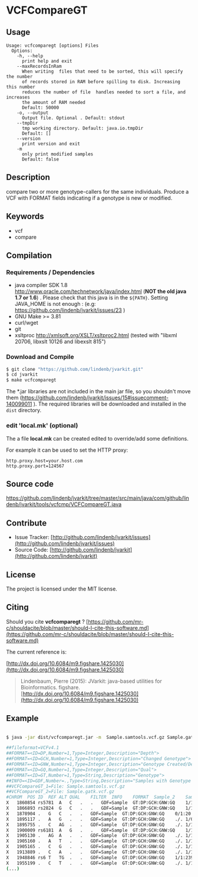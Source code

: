 # VCFCompareGT


## Usage

```
Usage: vcfcomparegt [options] Files
  Options:
    -h, --help
      print help and exit
    --maxRecordsInRam
      When writing  files that need to be sorted, this will specify the number 
      of records stored in RAM before spilling to disk. Increasing this number 
      reduces the number of file  handles needed to sort a file, and increases 
      the amount of RAM needed
      Default: 50000
    -o, --output
      Output file. Optional . Default: stdout
    --tmpDir
      tmp working directory. Default: java.io.tmpDir
      Default: []
    --version
      print version and exit
    -m
      only print modified samples
      Default: false

```


## Description

 compare two or more genotype-callers for the same individuals. Produce a VCF with FORMAT fields indicating if a genotype is new or modified.


## Keywords

 * vcf
 * compare


## Compilation

### Requirements / Dependencies

* java compiler SDK 1.8 http://www.oracle.com/technetwork/java/index.html (**NOT the old java 1.7 or 1.6**) . Please check that this java is in the `${PATH}`. Setting JAVA_HOME is not enough : (e.g: https://github.com/lindenb/jvarkit/issues/23 )
* GNU Make >= 3.81
* curl/wget
* git
* xsltproc http://xmlsoft.org/XSLT/xsltproc2.html (tested with "libxml 20706, libxslt 10126 and libexslt 815")


### Download and Compile

```bash
$ git clone "https://github.com/lindenb/jvarkit.git"
$ cd jvarkit
$ make vcfcomparegt
```

The *.jar libraries are not included in the main jar file, so you shouldn't move them (https://github.com/lindenb/jvarkit/issues/15#issuecomment-140099011 ).
The required libraries will be downloaded and installed in the `dist` directory.

### edit 'local.mk' (optional)

The a file **local.mk** can be created edited to override/add some definitions.

For example it can be used to set the HTTP proxy:

```
http.proxy.host=your.host.com
http.proxy.port=124567
```
## Source code 

[https://github.com/lindenb/jvarkit/tree/master/src/main/java/com/github/lindenb/jvarkit/tools/vcfcmp/VCFCompareGT.java
](https://github.com/lindenb/jvarkit/tree/master/src/main/java/com/github/lindenb/jvarkit/tools/vcfcmp/VCFCompareGT.java
)
## Contribute

- Issue Tracker: [http://github.com/lindenb/jvarkit/issues](http://github.com/lindenb/jvarkit/issues)
- Source Code: [http://github.com/lindenb/jvarkit](http://github.com/lindenb/jvarkit)

## License

The project is licensed under the MIT license.

## Citing

Should you cite **vcfcomparegt** ? [https://github.com/mr-c/shouldacite/blob/master/should-I-cite-this-software.md](https://github.com/mr-c/shouldacite/blob/master/should-I-cite-this-software.md)

The current reference is:

[http://dx.doi.org/10.6084/m9.figshare.1425030](http://dx.doi.org/10.6084/m9.figshare.1425030)

> Lindenbaum, Pierre (2015): JVarkit: java-based utilities for Bioinformatics. figshare.
> [http://dx.doi.org/10.6084/m9.figshare.1425030](http://dx.doi.org/10.6084/m9.figshare.1425030)


## Example

```bash

$ java -jar dist/vcfcomparegt.jar -m  Sample.samtools.vcf.gz Sample.gatk.vcf.gz

##fileformat=VCFv4.1
##FORMAT=<ID=DP,Number=1,Type=Integer,Description="Depth">
##FORMAT=<ID=GCH,Number=1,Type=Integer,Description="Changed Genotype">
##FORMAT=<ID=GNW,Number=1,Type=Integer,Description="Genotype Created/Deleted">
##FORMAT=<ID=GQ,Number=1,Type=Integer,Description="Qual">
##FORMAT=<ID=GT,Number=1,Type=String,Description="Genotype">
##INFO=<ID=GDF,Number=.,Type=String,Description="Samples with Genotype Difference">
##VCFCompareGT_1=File: Sample.samtools.vcf.gz
##VCFCompareGT_2=File: Sample.gatk.vcf.gz
#CHROM	POS	ID	REF	ALT	QUAL	FILTER	INFO	FORMAT	Sample_2	Sample_1
X	1860854	rs5781	A	C	.	.	GDF=Sample	GT:DP:GCH:GNW:GQ	1/1:2:0:1:6	./.
X	1866893	rs2824	G	C	.	.	GDF=Sample	GT:DP:GCH:GNW:GQ	1/1:2:0:1:6	./.
X	1878904	.	G	C	.	.	GDF=Sample	GT:DP:GCH:GNW:GQ	0/1:20:0:1:71	./.
X	1895117	.	A	G	.	.	GDF=Sample	GT:DP:GCH:GNW:GQ	./.	1/0:2:0:1:27
X	1895755	.	C	AG	.	.	GDF=Sample	GT:DP:GCH:GNW:GQ	./.	1/1:4:0:1:17
X	1900009	rs6181	A	G	.	.	GDF=Sample	GT:DP:GCH:GNW:GQ	1/1:13:0:1:30	./.
X	1905130	.	AG	A	.	.	GDF=Sample	GT:DP:GCH:GNW:GQ	./.	1/1:3:0:1:16
X	1905160	.	A	T	.	.	GDF=Sample	GT:DP:GCH:GNW:GQ	./.	1/1:1:0:1:3
X	1905165	.	C	G	.	.	GDF=Sample	GT:DP:GCH:GNW:GQ	./.	1/1:1:0:1:4
X	1913889	.	C	A	.	.	GDF=Sample	GT:DP:GCH:GNW:GQ	./.	1/1:1:0:1:3
X	1948846	rs6	T	TG	.	.	GDF=Sample	GT:DP:GCH:GNW:GQ	1/1:239:0:1:99	./.
X	1955199	.	C	T	.	.	GDF=Sample	GT:DP:GCH:GNW:GQ	./.	1/1:1:0:1:4
(...)
```


